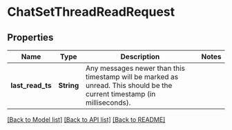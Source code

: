 # ChatSetThreadReadRequest

## Properties

Name | Type | Description | Notes
------------ | ------------- | ------------- | -------------
**last_read_ts** | **String** | Any messages newer than this timestamp will be marked as unread. This should be the current timestamp (in milliseconds). | 

[[Back to Model list]](../README.md#documentation-for-models) [[Back to API list]](../README.md#documentation-for-api-endpoints) [[Back to README]](../README.md)


